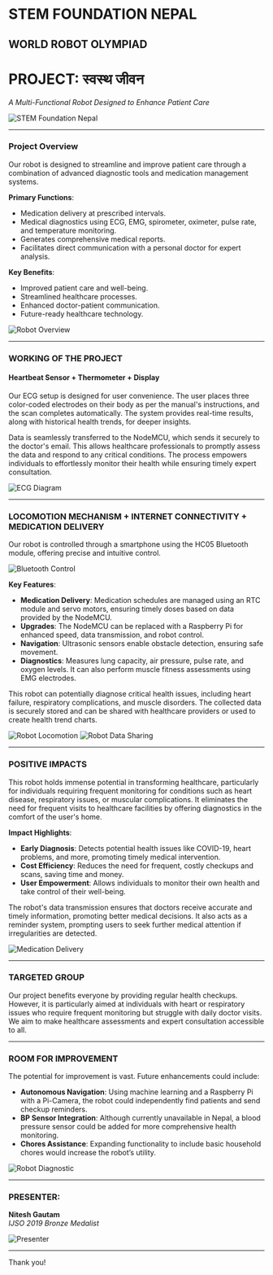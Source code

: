 # STEM FOUNDATION NEPAL  
## WORLD ROBOT OLYMPIAD

# PROJECT: **स्वस्थ जीवन**  
_A Multi-Functional Robot Designed to Enhance Patient Care_

![STEM Foundation Nepal](img/robot0.png)

---

### Project Overview

Our robot is designed to streamline and improve patient care through a combination of advanced diagnostic tools and medication management systems.

**Primary Functions**:
- Medication delivery at prescribed intervals.
- Medical diagnostics using ECG, EMG, spirometer, oximeter, pulse rate, and temperature monitoring.
- Generates comprehensive medical reports.
- Facilitates direct communication with a personal doctor for expert analysis.

**Key Benefits**:
- Improved patient care and well-being.
- Streamlined healthcare processes.
- Enhanced doctor-patient communication.
- Future-ready healthcare technology.

![Robot Overview](img/robot1.png)

---

### WORKING OF THE PROJECT

#### Heartbeat Sensor + Thermometer + Display

Our ECG setup is designed for user convenience. The user places three color-coded electrodes on their body as per the manual's instructions, and the scan completes automatically. The system provides real-time results, along with historical health trends, for deeper insights.

Data is seamlessly transferred to the NodeMCU, which sends it securely to the doctor's email. This allows healthcare professionals to promptly assess the data and respond to any critical conditions. The process empowers individuals to effortlessly monitor their health while ensuring timely expert consultation.

![ECG Diagram](img/robot4.png)

---

### LOCOMOTION MECHANISM + INTERNET CONNECTIVITY + MEDICATION DELIVERY

Our robot is controlled through a smartphone using the HC05 Bluetooth module, offering precise and intuitive control.

![Bluetooth Control](img/robot2.png)

**Key Features**:
- **Medication Delivery**: Medication schedules are managed using an RTC module and servo motors, ensuring timely doses based on data provided by the NodeMCU.
- **Upgrades**: The NodeMCU can be replaced with a Raspberry Pi for enhanced speed, data transmission, and robot control.
- **Navigation**: Ultrasonic sensors enable obstacle detection, ensuring safe movement.
- **Diagnostics**: Measures lung capacity, air pressure, pulse rate, and oxygen levels. It can also perform muscle fitness assessments using EMG electrodes.

This robot can potentially diagnose critical health issues, including heart failure, respiratory complications, and muscle disorders. The collected data is securely stored and can be shared with healthcare providers or used to create health trend charts.

![Robot Locomotion](img/robot5.jpg)
![Robot Data Sharing](img/robot3.png)

---

### POSITIVE IMPACTS

This robot holds immense potential in transforming healthcare, particularly for individuals requiring frequent monitoring for conditions such as heart disease, respiratory issues, or muscular complications. It eliminates the need for frequent visits to healthcare facilities by offering diagnostics in the comfort of the user's home.

**Impact Highlights**:
- **Early Diagnosis**: Detects potential health issues like COVID-19, heart problems, and more, promoting timely medical intervention.
- **Cost Efficiency**: Reduces the need for frequent, costly checkups and scans, saving time and money.
- **User Empowerment**: Allows individuals to monitor their own health and take control of their well-being.

The robot's data transmission ensures that doctors receive accurate and timely information, promoting better medical decisions. It also acts as a reminder system, prompting users to seek further medical attention if irregularities are detected.

![Medication Delivery](img/robot6.jpg)

---

### TARGETED GROUP

Our project benefits everyone by providing regular health checkups. However, it is particularly aimed at individuals with heart or respiratory issues who require frequent monitoring but struggle with daily doctor visits. We aim to make healthcare assessments and expert consultation accessible to all.

---

### ROOM FOR IMPROVEMENT

The potential for improvement is vast. Future enhancements could include:
- **Autonomous Navigation**: Using machine learning and a Raspberry Pi with a Pi-Camera, the robot could independently find patients and send checkup reminders.
- **BP Sensor Integration**: Although currently unavailable in Nepal, a blood pressure sensor could be added for more comprehensive health monitoring.
- **Chores Assistance**: Expanding functionality to include basic household chores would increase the robot’s utility.

![Robot Diagnostic](img/robot7.png)

---

### PRESENTER:  
**Nitesh Gautam**  
_IJSO 2019 Bronze Medalist_

![Presenter](img/robot0.png)

---

Thank you!
